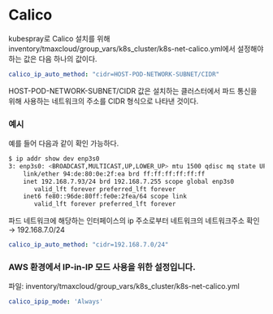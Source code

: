 # Calico

kubespray로 Calico 설치를 위해 inventory/tmaxcloud/group_vars/k8s_cluster/k8s-net-calico.yml에서 설정해야하는 값은 다음 하나의 값이다.

```yml
calico_ip_auto_method: "cidr=HOST-POD-NETWORK-SUBNET/CIDR"
```

HOST-POD-NETWORK-SUBNET/CIDR 값은 설치하는 클러스터에서 파드 통신을 위해 사용하는 네트워크의 주소를 CIDR 형식으로 나타낸 것이다.

### 예시

예를 들어 다음과 같이 확인 가능하다.

```bash
$ ip addr show dev enp3s0
3: enp3s0: <BROADCAST,MULTICAST,UP,LOWER_UP> mtu 1500 qdisc mq state UP group default qlen 1000
    link/ether 94:de:80:0e:2f:ea brd ff:ff:ff:ff:ff:ff
    inet 192.168.7.93/24 brd 192.168.7.255 scope global enp3s0
       valid_lft forever preferred_lft forever
    inet6 fe80::96de:80ff:fe0e:2fea/64 scope link
       valid_lft forever preferred_lft forever
```

파드 네트워크에 해당하는 인터페이스의 ip 주소로부터 네트워크의 네트워크주소 확인 → 192.168.7.0/24

```yml
calico_ip_auto_method: "cidr=192.168.7.0/24"
```

### AWS 환경에서 IP-in-IP 모드 사용을 위한 설정입니다.
파일: inventory/tmaxcloud/group_vars/k8s_cluster/k8s-net-calico.yml
```yml
calico_ipip_mode: 'Always'
```
